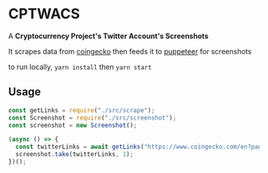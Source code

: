 # CPTWACS

A **Cryptocurrency Project's Twitter Account's Screenshots** &nbsp;

It scrapes data from [coingecko](https://coingecko.com) then feeds it to [puppeteer](https://github.com/puppeteer/puppeteer) for screenshots

to run locally, `yarn install` then `yarn start`

## Usage

```js
const getLinks = require("./src/scrape");
const Screenshot = require("./src/screenshot");
const screenshot = new Screenshot();

(async () => {
  const twitterLinks = await getLinks("https://www.coingecko.com/en?page=1");
  screenshot.take(twitterLinks, 1);
})();
```
